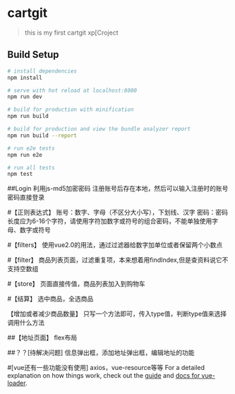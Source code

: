 # cartgit

> this is my first cartgit xp[Croject

## Build Setup

``` bash
# install dependencies
npm install

# serve with hot reload at localhost:8080
npm run dev

# build for production with minification
npm run build

# build for production and view the bundle analyzer report
npm run build --report

# run e2e tests
npm run e2e

# run all tests
npm test
```
##Login
利用js-md5加密密码
注册账号后存在本地，然后可以输入注册时的账号密码直接登录

#【正则表达式】
账号：数字、字母（不区分大小写），下划线、汉字
密码：密码长度应为6-16个字符，请使用字符加数字或符号的组合密码，不能单独使用字母、数字或符号

#【filters】
使用vue2.0的用法，通过过滤器给数字加单位或者保留两个小数点

#【filter】
商品列表页面，过滤重复项，本来想着用findIndex,但是查资料说它不支持空数组

#【store】
页面直接传值，商品列表加入到购物车

#【结算】
选中商品，全选商品

【增加或者减少商品数量】
只写一个方法即可，传入type值，判断type值来选择调用什么方法

##【地址页面】
flex布局

##？？[待解决问题]
信息弹出框，添加地址弹出框，编辑地址的功能

#[vue还有一些功能没有使用]
axios，vue-resource等等
For a detailed explanation on how things work, check out the [guide](http://vuejs-templates.github.io/webpack/) and [docs for vue-loader](http://vuejs.github.io/vue-loader).
